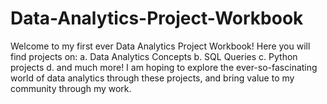 # Data-Analytics-Project-Workbook
Welcome to my first ever Data Analytics Project Workbook! Here you will find projects on:
  a. Data Analytics Concepts
  b. SQL Queries
  c. Python projects
  d. and much more!
I am hoping to explore the ever-so-fascinating world of data analytics through these projects, and bring value to my community through my work.
